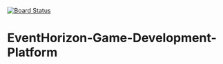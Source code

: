 [![Board Status](https://dev.azure.com/eventhorizon-gdp/2c38cfce-0739-4f66-813a-739184f89082/b833ce7c-c4ab-42ff-b185-a293ed85bf4f/_apis/work/boardbadge/9ba4f8aa-101a-411a-b394-c8d5f120c525?columnOptions=1)](https://dev.azure.com/eventhorizon-gdp/2c38cfce-0739-4f66-813a-739184f89082/_boards/board/t/b833ce7c-c4ab-42ff-b185-a293ed85bf4f/Microsoft.EpicCategory/)

# EventHorizon-Game-Development-Platform
